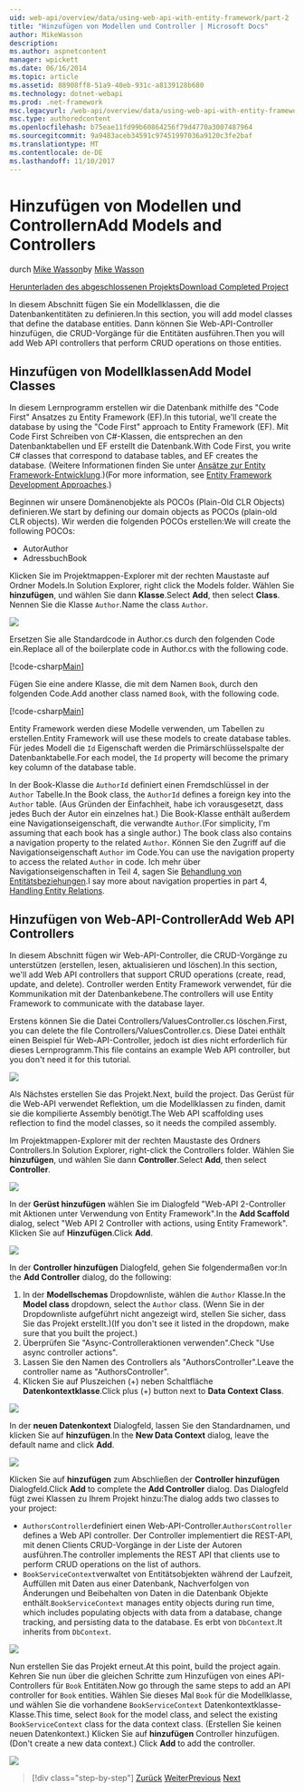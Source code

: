```yaml
---
uid: web-api/overview/data/using-web-api-with-entity-framework/part-2
title: "Hinzufügen von Modellen und Controller | Microsoft Docs"
author: MikeWasson
description: 
ms.author: aspnetcontent
manager: wpickett
ms.date: 06/16/2014
ms.topic: article
ms.assetid: 88908ff8-51a9-40eb-931c-a8139128b680
ms.technology: dotnet-webapi
ms.prod: .net-framework
msc.legacyurl: /web-api/overview/data/using-web-api-with-entity-framework/part-2
msc.type: authoredcontent
ms.openlocfilehash: b75eae11fd99b60864256f79d4770a3007487964
ms.sourcegitcommit: 9a9483aceb34591c97451997036a9120c3fe2baf
ms.translationtype: MT
ms.contentlocale: de-DE
ms.lasthandoff: 11/10/2017
---
```

<a name="add-models-and-controllers"></a><span data-ttu-id="0dec4-102">Hinzufügen von Modellen und Controllern</span><span class="sxs-lookup"><span data-stu-id="0dec4-102">Add Models and Controllers</span></span>
====================
<span data-ttu-id="0dec4-103">durch [Mike Wasson](https://github.com/MikeWasson)</span><span class="sxs-lookup"><span data-stu-id="0dec4-103">by [Mike Wasson](https://github.com/MikeWasson)</span></span>

[<span data-ttu-id="0dec4-104">Herunterladen des abgeschlossenen Projekts</span><span class="sxs-lookup"><span data-stu-id="0dec4-104">Download Completed Project</span></span>](https://github.com/MikeWasson/BookService)

<span data-ttu-id="0dec4-105">In diesem Abschnitt fügen Sie ein Modellklassen, die die Datenbankentitäten zu definieren.</span><span class="sxs-lookup"><span data-stu-id="0dec4-105">In this section, you will add model classes that define the database entities.</span></span> <span data-ttu-id="0dec4-106">Dann können Sie Web-API-Controller hinzufügen, die CRUD-Vorgänge für die Entitäten ausführen.</span><span class="sxs-lookup"><span data-stu-id="0dec4-106">Then you will add Web API controllers that perform CRUD operations on those entities.</span></span>

## <a name="add-model-classes"></a><span data-ttu-id="0dec4-107">Hinzufügen von Modellklassen</span><span class="sxs-lookup"><span data-stu-id="0dec4-107">Add Model Classes</span></span>

<span data-ttu-id="0dec4-108">In diesem Lernprogramm erstellen wir die Datenbank mithilfe des "Code First" Ansatzes zu Entity Framework (EF).</span><span class="sxs-lookup"><span data-stu-id="0dec4-108">In this tutorial, we'll create the database by using the "Code First" approach to Entity Framework (EF).</span></span> <span data-ttu-id="0dec4-109">Mit Code First Schreiben von C#-Klassen, die entsprechen an den Datenbanktabellen und EF erstellt die Datenbank.</span><span class="sxs-lookup"><span data-stu-id="0dec4-109">With Code First, you write C# classes that correspond to database tables, and EF creates the database.</span></span> <span data-ttu-id="0dec4-110">(Weitere Informationen finden Sie unter [Ansätze zur Entity Framework-Entwicklung](https://msdn.microsoft.com/en-us/library/ms178359%28v=vs.110%29.aspx#dbfmfcf).)</span><span class="sxs-lookup"><span data-stu-id="0dec4-110">(For more information, see [Entity Framework Development Approaches](https://msdn.microsoft.com/en-us/library/ms178359%28v=vs.110%29.aspx#dbfmfcf).)</span></span>

<span data-ttu-id="0dec4-111">Beginnen wir unsere Domänenobjekte als POCOs (Plain-Old CLR Objects) definieren.</span><span class="sxs-lookup"><span data-stu-id="0dec4-111">We start by defining our domain objects as POCOs (plain-old CLR objects).</span></span> <span data-ttu-id="0dec4-112">Wir werden die folgenden POCOs erstellen:</span><span class="sxs-lookup"><span data-stu-id="0dec4-112">We will create the following POCOs:</span></span>

- <span data-ttu-id="0dec4-113">Autor</span><span class="sxs-lookup"><span data-stu-id="0dec4-113">Author</span></span>
- <span data-ttu-id="0dec4-114">Adressbuch</span><span class="sxs-lookup"><span data-stu-id="0dec4-114">Book</span></span>

<span data-ttu-id="0dec4-115">Klicken Sie im Projektmappen-Explorer mit der rechten Maustaste auf Ordner Models.</span><span class="sxs-lookup"><span data-stu-id="0dec4-115">In Solution Explorer, right click the Models folder.</span></span> <span data-ttu-id="0dec4-116">Wählen Sie **hinzufügen**, und wählen Sie dann **Klasse**.</span><span class="sxs-lookup"><span data-stu-id="0dec4-116">Select **Add**, then select **Class**.</span></span> <span data-ttu-id="0dec4-117">Nennen Sie die Klasse `Author`.</span><span class="sxs-lookup"><span data-stu-id="0dec4-117">Name the class `Author`.</span></span>

![](part-2/_static/image1.png)

<span data-ttu-id="0dec4-118">Ersetzen Sie alle Standardcode in Author.cs durch den folgenden Code ein.</span><span class="sxs-lookup"><span data-stu-id="0dec4-118">Replace all of the boilerplate code in Author.cs with the following code.</span></span>

[!code-csharp[Main](part-2/samples/sample1.cs)]

<span data-ttu-id="0dec4-119">Fügen Sie eine andere Klasse, die mit dem Namen `Book`, durch den folgenden Code.</span><span class="sxs-lookup"><span data-stu-id="0dec4-119">Add another class named `Book`, with the following code.</span></span>

[!code-csharp[Main](part-2/samples/sample2.cs)]

<span data-ttu-id="0dec4-120">Entity Framework werden diese Modelle verwenden, um Tabellen zu erstellen.</span><span class="sxs-lookup"><span data-stu-id="0dec4-120">Entity Framework will use these models to create database tables.</span></span> <span data-ttu-id="0dec4-121">Für jedes Modell die `Id` Eigenschaft werden die Primärschlüsselspalte der Datenbanktabelle.</span><span class="sxs-lookup"><span data-stu-id="0dec4-121">For each model, the `Id` property will become the primary key column of the database table.</span></span>

<span data-ttu-id="0dec4-122">In der Book-Klasse die `AuthorId` definiert einen Fremdschlüssel in der `Author` Tabelle.</span><span class="sxs-lookup"><span data-stu-id="0dec4-122">In the Book class, the `AuthorId` defines a foreign key into the `Author` table.</span></span> <span data-ttu-id="0dec4-123">(Aus Gründen der Einfachheit, habe ich vorausgesetzt, dass jedes Buch der Autor ein einzelnes hat.) Die Book-Klasse enthält außerdem eine Navigationseigenschaft, die verwandte `Author`.</span><span class="sxs-lookup"><span data-stu-id="0dec4-123">(For simplicity, I'm assuming that each book has a single author.) The book class also contains a navigation property to the related `Author`.</span></span> <span data-ttu-id="0dec4-124">Können Sie den Zugriff auf die Navigationseigenschaft `Author` im Code.</span><span class="sxs-lookup"><span data-stu-id="0dec4-124">You can use the navigation property to access the related `Author` in code.</span></span> <span data-ttu-id="0dec4-125">Ich mehr über Navigationseigenschaften in Teil 4, sagen Sie [Behandlung von Entitätsbeziehungen](part-4.md).</span><span class="sxs-lookup"><span data-stu-id="0dec4-125">I say more about navigation properties in part 4, [Handling Entity Relations](part-4.md).</span></span>

## <a name="add-web-api-controllers"></a><span data-ttu-id="0dec4-126">Hinzufügen von Web-API-Controller</span><span class="sxs-lookup"><span data-stu-id="0dec4-126">Add Web API Controllers</span></span>

<span data-ttu-id="0dec4-127">In diesem Abschnitt fügen wir Web-API-Controller, die CRUD-Vorgänge zu unterstützen (erstellen, lesen, aktualisieren und löschen).</span><span class="sxs-lookup"><span data-stu-id="0dec4-127">In this section, we'll add Web API controllers that support CRUD operations (create, read, update, and delete).</span></span> <span data-ttu-id="0dec4-128">Controller werden Entity Framework verwendet, für die Kommunikation mit der Datenbankebene.</span><span class="sxs-lookup"><span data-stu-id="0dec4-128">The controllers will use Entity Framework to communicate with the database layer.</span></span>

<span data-ttu-id="0dec4-129">Erstens können Sie die Datei Controllers/ValuesController.cs löschen.</span><span class="sxs-lookup"><span data-stu-id="0dec4-129">First, you can delete the file Controllers/ValuesController.cs.</span></span> <span data-ttu-id="0dec4-130">Diese Datei enthält einen Beispiel für Web-API-Controller, jedoch ist dies nicht erforderlich für dieses Lernprogramm.</span><span class="sxs-lookup"><span data-stu-id="0dec4-130">This file contains an example Web API controller, but you don't need it for this tutorial.</span></span>

![](part-2/_static/image2.png)

<span data-ttu-id="0dec4-131">Als Nächstes erstellen Sie das Projekt.</span><span class="sxs-lookup"><span data-stu-id="0dec4-131">Next, build the project.</span></span> <span data-ttu-id="0dec4-132">Das Gerüst für die Web-API verwendet Reflektion, um die Modellklassen zu finden, damit sie die kompilierte Assembly benötigt.</span><span class="sxs-lookup"><span data-stu-id="0dec4-132">The Web API scaffolding uses reflection to find the model classes, so it needs the compiled assembly.</span></span>

<span data-ttu-id="0dec4-133">Im Projektmappen-Explorer mit der rechten Maustaste des Ordners Controllers.</span><span class="sxs-lookup"><span data-stu-id="0dec4-133">In Solution Explorer, right-click the Controllers folder.</span></span> <span data-ttu-id="0dec4-134">Wählen Sie **hinzufügen**, und wählen Sie dann **Controller**.</span><span class="sxs-lookup"><span data-stu-id="0dec4-134">Select **Add**, then select **Controller**.</span></span>

![](part-2/_static/image3.png)

<span data-ttu-id="0dec4-135">In der **Gerüst hinzufügen** wählen Sie im Dialogfeld "Web-API 2-Controller mit Aktionen unter Verwendung von Entity Framework".</span><span class="sxs-lookup"><span data-stu-id="0dec4-135">In the **Add Scaffold** dialog, select "Web API 2 Controller with actions, using Entity Framework".</span></span> <span data-ttu-id="0dec4-136">Klicken Sie auf **Hinzufügen**.</span><span class="sxs-lookup"><span data-stu-id="0dec4-136">Click **Add**.</span></span>

![](part-2/_static/image4.png)

<span data-ttu-id="0dec4-137">In der **Controller hinzufügen** Dialogfeld, gehen Sie folgendermaßen vor:</span><span class="sxs-lookup"><span data-stu-id="0dec4-137">In the **Add Controller** dialog, do the following:</span></span>

1. <span data-ttu-id="0dec4-138">In der **Modellschemas** Dropdownliste, wählen die `Author` Klasse.</span><span class="sxs-lookup"><span data-stu-id="0dec4-138">In the **Model class** dropdown, select the `Author` class.</span></span> <span data-ttu-id="0dec4-139">(Wenn Sie in der Dropdownliste aufgeführt nicht angezeigt wird, stellen Sie sicher, dass Sie das Projekt erstellt.)</span><span class="sxs-lookup"><span data-stu-id="0dec4-139">(If you don't see it listed in the dropdown, make sure that you built the project.)</span></span>
2. <span data-ttu-id="0dec4-140">Überprüfen Sie "Async-Controlleraktionen verwenden".</span><span class="sxs-lookup"><span data-stu-id="0dec4-140">Check "Use async controller actions".</span></span>
3. <span data-ttu-id="0dec4-141">Lassen Sie den Namen des Controllers als &quot;AuthorsController&quot;.</span><span class="sxs-lookup"><span data-stu-id="0dec4-141">Leave the controller name as &quot;AuthorsController&quot;.</span></span>
4. <span data-ttu-id="0dec4-142">Klicken Sie auf Pluszeichen (+) neben Schaltfläche **Datenkontextklasse**.</span><span class="sxs-lookup"><span data-stu-id="0dec4-142">Click plus (+) button next to **Data Context Class**.</span></span>

![](part-2/_static/image5.png)

<span data-ttu-id="0dec4-143">In der **neuen Datenkontext** Dialogfeld, lassen Sie den Standardnamen, und klicken Sie auf **hinzufügen**.</span><span class="sxs-lookup"><span data-stu-id="0dec4-143">In the **New Data Context** dialog, leave the default name and click **Add**.</span></span>

![](part-2/_static/image6.png)

<span data-ttu-id="0dec4-144">Klicken Sie auf **hinzufügen** zum Abschließen der **Controller hinzufügen** Dialogfeld.</span><span class="sxs-lookup"><span data-stu-id="0dec4-144">Click **Add** to complete the **Add Controller** dialog.</span></span> <span data-ttu-id="0dec4-145">Das Dialogfeld fügt zwei Klassen zu Ihrem Projekt hinzu:</span><span class="sxs-lookup"><span data-stu-id="0dec4-145">The dialog adds two classes to your project:</span></span>

- <span data-ttu-id="0dec4-146">`AuthorsController`definiert einen Web-API-Controller.</span><span class="sxs-lookup"><span data-stu-id="0dec4-146">`AuthorsController` defines a Web API controller.</span></span> <span data-ttu-id="0dec4-147">Der Controller implementiert die REST-API, mit denen Clients CRUD-Vorgänge in der Liste der Autoren ausführen.</span><span class="sxs-lookup"><span data-stu-id="0dec4-147">The controller implements the REST API that clients use to perform CRUD operations on the list of authors.</span></span>
- <span data-ttu-id="0dec4-148">`BookServiceContext`verwaltet von Entitätsobjekten während der Laufzeit, Auffüllen mit Daten aus einer Datenbank, Nachverfolgen von Änderungen und Beibehalten von Daten in die Datenbank Objekte enthält.</span><span class="sxs-lookup"><span data-stu-id="0dec4-148">`BookServiceContext` manages entity objects during run time, which includes populating objects with data from a database, change tracking, and persisting data to the database.</span></span> <span data-ttu-id="0dec4-149">Es erbt von `DbContext`.</span><span class="sxs-lookup"><span data-stu-id="0dec4-149">It inherits from `DbContext`.</span></span>

![](part-2/_static/image7.png)

<span data-ttu-id="0dec4-150">Nun erstellen Sie das Projekt erneut.</span><span class="sxs-lookup"><span data-stu-id="0dec4-150">At this point, build the project again.</span></span> <span data-ttu-id="0dec4-151">Kehren Sie nun über die gleichen Schritte zum Hinzufügen von eines API-Controllers für `Book` Entitäten.</span><span class="sxs-lookup"><span data-stu-id="0dec4-151">Now go through the same steps to add an API controller for `Book` entities.</span></span> <span data-ttu-id="0dec4-152">Wählen Sie dieses Mal `Book` für die Modellklasse, und wählen Sie die vorhandene `BookServiceContext` Datenkontextklasse-Klasse.</span><span class="sxs-lookup"><span data-stu-id="0dec4-152">This time, select `Book` for the model class, and select the existing `BookServiceContext` class for the data context class.</span></span> <span data-ttu-id="0dec4-153">(Erstellen Sie keinen neuen Datenkontext.) Klicken Sie auf **hinzufügen** Controller hinzufügen.</span><span class="sxs-lookup"><span data-stu-id="0dec4-153">(Don't create a new data context.) Click **Add** to add the controller.</span></span>

![](part-2/_static/image8.png)

>[!div class="step-by-step"]
<span data-ttu-id="0dec4-154">[Zurück](part-1.md)
[Weiter](part-3.md)</span><span class="sxs-lookup"><span data-stu-id="0dec4-154">[Previous](part-1.md)
[Next](part-3.md)</span></span>
